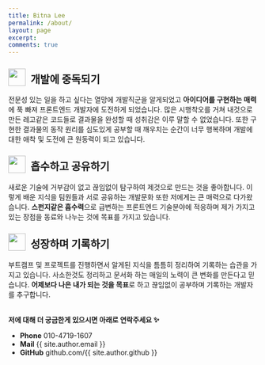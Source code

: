 ```yaml
---
title: Bitna Lee
permalink: /about/
layout: page
excerpt: 
comments: true
---
```


<style>
.about .cnt .title {
    position: relative;
    padding-left: 45px;
}
.about .cnt .title .icon {
    position: absolute;
    top: -5px;
    left: 0;
    width: 35px;
}
</style>

<div class="about">
    <div class="cnt">
        <div class="title">
            <img src="../assets/img/icon-lego.png" class="icon" alt="" />
            <h2>개발에 중독되기</h2>
        </div>
        전문성 있는 일을 하고 싶다는 열망에 개발직군을 알게되었고 <strong>아이디어를 구현하는 매력</strong>에 푹 빠져 프론트엔드 개발자에 도전하게 되었습니다.
        많은 시행착오를 거쳐 내것으로 만든 레고같은 코드들로 결과물을 완성할 때 성취감은 이루 말할 수 없었습니다.
        또한 구현한 결과물의 동작 원리를 심도있게 공부할 때 깨우치는 순간이 너무 행복하며 개발에 대한 애착 및 도전에 큰 원동력이 되고 있습니다.
    </div>
    <div class="cnt">
        <div class="title">
            <img src="../assets/img/icon-sponge.png" class="icon" alt="" />
            <h2>흡수하고 공유하기</h2>
        </div>
        새로운 기술에 거부감이 없고 끊임없이 탐구하여 제것으로 만드는 것을 좋아합니다.
        이렇게 배운 지식을 팀원들과 서로 공유하는 개발문화 또한 저에게는 큰 매력으로 다가왔습니다.
        <strong>스펀지같은 흡수력</strong>으로 급변하는 프론트엔드 기술분야에 적응하며 제가 가지고있는 장점을 동료와 나누는 것에 목표를 가지고 있습니다.
    </div>
    <div class="cnt">
        <div class="title">
            <img src="../assets/img/icon-pen.png" class="icon" alt="" />
            <h2>성장하며 기록하기</h2>
        </div>
        부트캠프 및 프로젝트를 진행하면서 알게된 지식을 틈틈히 정리하여 기록하는 습관을 가지고 있습니다.
        사소한것도 정리하고 문서화 하는 매일의 노력이 큰 변화를 만든다고 믿습니다.
        <strong>어제보다 나은 내가 되는 것을 목표</strong>로 하고 끊임없이 공부하며 기록하는 개발자를 추구합니다.
    </div>
</div>

<br />

**저에 대해 더 궁금한게 있으시면 아래로 연락주세요 ✨**

- **Phone** 010-4719-1607
- **Mail** {{ site.author.email }}
- **GitHub** github.com/{{ site.author.github }}